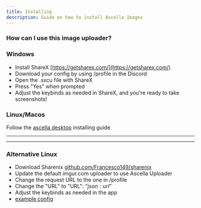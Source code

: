```yaml
---
title: Installing
description: Guide on how to install Ascella Images
---
```


### How can I use this image uploader?

### Windows

- Install ShareX [https://getsharex.com/](https://getsharex.com/)
- Download your config by using /profile in the Discord
- Open the .sxcu file with ShareX
- Press "Yes" when prompted
- Adjust the keybinds as needed in ShareX, and you're ready to take screenshots!

### Linux/Macos

Follow the [ascella desktop](,/ascella-desktop) installing guide

---

---

### Alternative Linux

- Download Sharenix [github.com/Francesco149/sharenix](https://github.com/Francesco149/sharenix)
- Update the default imgur.com uploader to use Ascella Uploader
- Change the request URL to the one in /profile
- Change the "URL" to "URL": "$json:url$"
- Adjust the keybinds as needed in the app
- [example config](https://gist.github.com/Tricked-dev/c717c68d19068d0c7bcc9d3cd500d189)

<!-- ### MacOs

- Switch to linux it's better  -->
